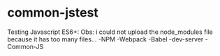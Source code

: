 # common-jstest
Testing Javascript ES6+:
Obs: i could not upload the node_modules file because it has too many files...
-NPM
-Webpack
-Babel
-dev-server
-Common-JS
